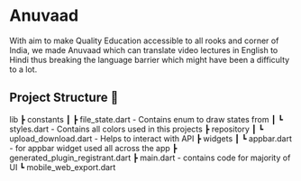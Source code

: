 # Anuvaad

With aim to make Quality Education accessible to all rooks and corner of India, we made Anuvaad which can translate video lectures in English to Hindi thus breaking the language barrier which might have been a difficulty to a lot.

## Project Structure 📏

lib
┣ constants
┃ ┣ file_state.dart - Contains enum to draw states from
┃ ┗ styles.dart - Contains all colors used in this projects
┣ repository
┃ ┗ upload_download.dart - Helps to interact with API
┣ widgets
┃ ┗ appbar.dart - for appbar widget used all across the app
┣ generated_plugin_registrant.dart
┣ main.dart - contains code for majority of UI
┗ mobile_web_export.dart
